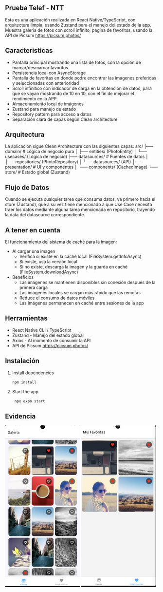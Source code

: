 ## Prueba Telef - NTT

Esta es una aplicación realizada en React Native/TypeScript, con arquitectura limpia, usando Zustand para el manejo del estado de la app. Muestra galería de fotos con scroll infinito, pagina de favoritos, usando la API de Picsum https://picsum.photos/

## Caracteristicas
* Pantalla principal mostrando una lista de fotos, con la opción de marcar/desmarcar favoritos.
* Persistencia local con AsyncStorage
* Pantalla de favoritas en donde podre encontrar las imagenes preferidas y seleccionadas con anterioridad
* Scroll infinitico con indicador de carga en la obtencion de datos, para que se vayan mostrando de 10 en 10, con el fin de mejorar el rendimiento en la APP.
* Almacenamiento local de imágenes
* Zustand para manejo de estado
* Repository pattern para acceso a datos
* Separación clara de capas según Clean architecture

## Arquitectura
La aplicación sigue Clean Architecture con las siguientes capas:
src/
├── domain/ # Lógica de negocio pura
│ ├── entities/ (PhotoEntity)
│ └── usecases/ (Lógica de negocio)
├── datasources/ # Fuentes de datos
│ ├── repositories/ (PhotoRepository)
│ └── datasources/ (API)
├── presentation/ # UI y componentes
│ └── components/ (CachedImage)
└── store/ # Estado global (Zustand)

## Flujo de Datos

Cuando se ejecuta cualquier tarea que consuma datos, va primero hacia el store (Zustand), que a su vez tiene mencionado a que Use Case necesita traer los datos mediante alguna tarea mencionada en repositorio, trayendo la data del datasource correspondiente.


## A tener en cuenta
El funcionamiento del sistema de caché para la imagen:
* Al cargar una imagen
   - Verifica si existe en la caché local (FileSystem.getInfoAsync)
   - Si existe, usa la versión local
   - Si no existe, descarga la imagen y la guarda en caché (FileSystem.downloadAsync)
* Beneficios
   - Las imágenes se mantienen disponibles sin conexión después de la primera carga
   - Las imágenes locales se cargan más rápido que las remotas
   - Reduce el consumo de datos móviles
   - Las imágenes permanecen en caché entre sesiones de la app

## Herramientas
* React Native CLI / TypeScript
* Zustand - Manejo del estado global
* Axios - Al momento de consumir la API
* API de Picsum https://picsum.photos/

## Instalación

1. Install dependencies

   ```bash
   npm install
   ```

2. Start the app

   ```bash
    npx expo start
   ```

## Evidencia
![alt text](image.png)
![alt text](image-1.png)
